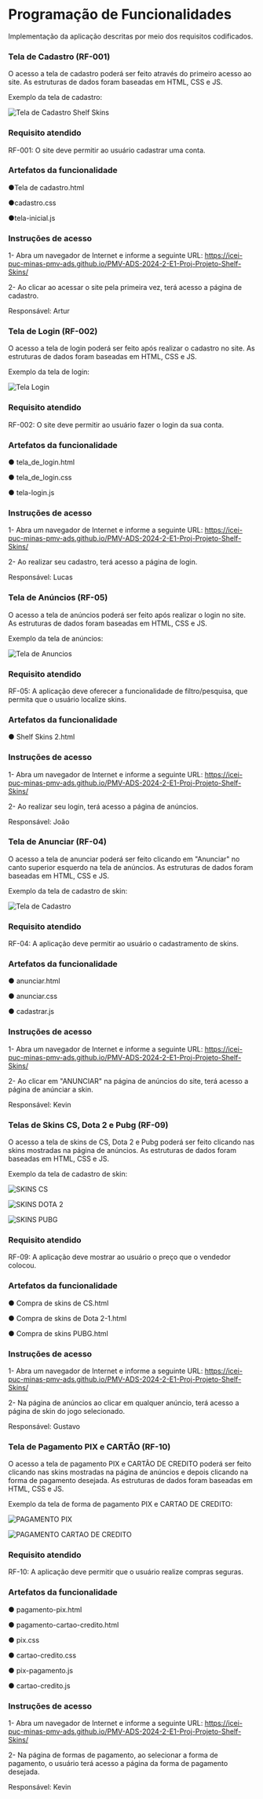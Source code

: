 # Programação de Funcionalidades

Implementação da aplicação descritas por meio dos requisitos codificados. 

### Tela de Cadastro (RF-001)

O acesso a tela de cadastro poderá ser feito através do primeiro acesso ao site. As estruturas de dados foram baseadas em HTML, CSS e JS.

Exemplo da tela de cadastro:

![Tela de Cadastro Shelf Skins](https://github.com/user-attachments/assets/93b3626a-f898-4f8a-a522-5f455b71d368)



### Requisito atendido

RF-001: O site deve permitir ao usuário cadastrar uma conta.



### Artefatos da funcionalidade

●Tela de cadastro.html

●cadastro.css

●tela-inicial.js

### Instruções de acesso

1- Abra um navegador de Internet e informe a seguinte URL: https://icei-puc-minas-pmv-ads.github.io/PMV-ADS-2024-2-E1-Proj-Projeto-Shelf-Skins/

2- Ao clicar ao acessar o site pela primeira vez, terá acesso a página de cadastro.

Responsável: Artur


### Tela de Login (RF-002)

O acesso a tela de login poderá ser feito após realizar o cadastro no site. As estruturas de dados foram baseadas em HTML, CSS e JS.

Exemplo da tela de login:

![Tela Login](https://github.com/user-attachments/assets/949c3eae-6670-4027-bf21-036383890768)

### Requisito atendido

RF-002: O site deve permitir ao usuário fazer o login da sua conta.

### Artefatos da funcionalidade

● tela_de_login.html

● tela_de_login.css

● tela-login.js

### Instruções de acesso

1- Abra um navegador de Internet e informe a seguinte URL: https://icei-puc-minas-pmv-ads.github.io/PMV-ADS-2024-2-E1-Proj-Projeto-Shelf-Skins/

2- Ao realizar seu cadastro, terá acesso a página de login.

Responsável: Lucas

### Tela de Anúncios (RF-05)

O acesso a tela de anúncios poderá ser feito após realizar o login no site. As estruturas de dados foram baseadas em HTML, CSS e JS.

Exemplo da tela de anúncios:

![Tela de Anuncios](https://github.com/user-attachments/assets/d96bf9a1-cb82-402d-8245-3d6f0aa259b5)

### Requisito atendido

RF-05: A aplicação deve oferecer a funcionalidade de filtro/pesquisa, que permita que o usuário localize skins.

### Artefatos da funcionalidade

● Shelf Skins 2.html

### Instruções de acesso

1- Abra um navegador de Internet e informe a seguinte URL: https://icei-puc-minas-pmv-ads.github.io/PMV-ADS-2024-2-E1-Proj-Projeto-Shelf-Skins/

2- Ao realizar seu login, terá acesso a página de anúncios.

Responsável: João


### Tela de Anunciar (RF-04)

O acesso a tela de anunciar poderá ser feito clicando em "Anunciar" no canto superior esquerdo na tela de anúncios. As estruturas de dados foram baseadas em HTML, CSS e JS.

Exemplo da tela de cadastro de skin:

![Tela de Cadastro](https://github.com/user-attachments/assets/f548aacc-c959-4f65-8390-25b08ff1d033)

### Requisito atendido

RF-04: A aplicação deve permitir ao usuário o cadastramento de skins.	

### Artefatos da funcionalidade

● anunciar.html

● anunciar.css

● cadastrar.js

### Instruções de acesso

1- Abra um navegador de Internet e informe a seguinte URL: https://icei-puc-minas-pmv-ads.github.io/PMV-ADS-2024-2-E1-Proj-Projeto-Shelf-Skins/

2- Ao clicar em "ANUNCIAR" na página de anúncios do site, terá acesso a página de anúnciar a skin.

Responsável: Kevin

### Telas de Skins CS, Dota 2 e Pubg (RF-09)

O acesso a tela de skins de CS, Dota 2 e Pubg poderá ser feito clicando nas skins mostradas na página de anúncios. As estruturas de dados foram baseadas em HTML, CSS e JS.

Exemplo da tela de cadastro de skin:

![SKINS CS](https://github.com/user-attachments/assets/ba2aaab4-939c-48e8-b77e-748998937e50)

![SKINS DOTA 2](https://github.com/user-attachments/assets/9bc2e674-b15e-4a72-a415-46ca847960f7)

![SKINS PUBG](https://github.com/user-attachments/assets/446bb808-ad1a-4f77-9173-3f29ccb2ebd1)


### Requisito atendido

RF-09: A aplicação deve mostrar ao usuário o preço que o vendedor colocou.	

### Artefatos da funcionalidade

● Compra de skins de CS.html

● Compra de skins de Dota 2-1.html

● Compra de skins PUBG.html

### Instruções de acesso

1- Abra um navegador de Internet e informe a seguinte URL: https://icei-puc-minas-pmv-ads.github.io/PMV-ADS-2024-2-E1-Proj-Projeto-Shelf-Skins/

2- Na página de anúncios ao clicar em qualquer anúncio, terá acesso a página de skin do jogo selecionado.

Responsável: Gustavo

### Tela de Pagamento PIX e CARTÃO (RF-10)

O acesso a tela de pagamento PIX e CARTÃO DE CREDITO poderá ser feito clicando nas skins mostradas na página de anúncios e depois clicando na forma de pagamento desejada. As estruturas de dados foram baseadas em HTML, CSS e JS.

Exemplo da tela de forma de pagamento PIX e CARTAO DE CREDITO:

![PAGAMENTO PIX](https://github.com/user-attachments/assets/85e2e5a6-5f0b-4094-b2bd-9c687029e736)

![PAGAMENTO CARTAO DE CREDITO](https://github.com/user-attachments/assets/ceefb03c-d844-4e26-9515-03e0c73e0949)

### Requisito atendido

RF-10: A aplicação deve permitir que o usuário realize compras seguras.		

### Artefatos da funcionalidade

● pagamento-pix.html

● pagamento-cartao-credito.html

● pix.css

● cartao-credito.css

● pix-pagamento.js

● cartao-credito.js

### Instruções de acesso

1- Abra um navegador de Internet e informe a seguinte URL: https://icei-puc-minas-pmv-ads.github.io/PMV-ADS-2024-2-E1-Proj-Projeto-Shelf-Skins/

2- Na página de formas de pagamento, ao selecionar a forma de pagamento, o usuário terá acesso a página da forma de pagamento desejada.

Responsável: Kevin








